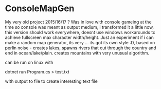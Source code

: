 # ConsoleMapGen

My very old project 2015/16/17 ? Was in love with console gameing at the time so console was meant as output medium, i transformed it a little now, this version should work everywhere, doesnt use windows workarounds to achieve fullscreen max character width/height. Just an experiment if i can make a random map generator, its very ... its got its own style :D, based on perlin noise - creates lakes, spawns rivers that cut through the country and end in ocean/lake/plain. creates mountains with very unusual algorithm.

can be run on linux with 

dotnet run Program.cs > test.txt

with output to file to create interesting text file 
